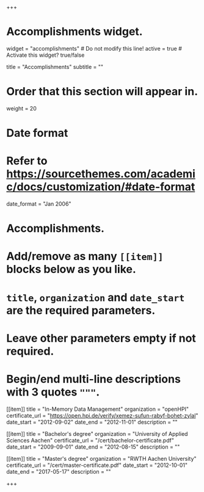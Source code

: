 +++
# Accomplishments widget.
widget = "accomplishments"  # Do not modify this line!
active = true  # Activate this widget? true/false

title = "Accomplish&shy;ments"
subtitle = ""

# Order that this section will appear in.
weight = 20

# Date format
#   Refer to https://sourcethemes.com/academic/docs/customization/#date-format
date_format = "Jan 2006"

# Accomplishments.
#   Add/remove as many `[[item]]` blocks below as you like.
#   `title`, `organization` and `date_start` are the required parameters.
#   Leave other parameters empty if not required.
#   Begin/end multi-line descriptions with 3 quotes `"""`.

[[item]]
  title = "In-Memory Data Management"
  organization = "openHPI"
  certificate_url = "https://open.hpi.de/verify/xemez-sufun-rabyf-bohet-zylal"
  date_start = "2012-09-02"
  date_end = "2012-11-01"
  description = ""
  
[[item]]
  title = "Bachelor's degree"
  organization = "University of Applied Sciences Aachen"
  certificate_url = "/cert/bachelor-certificate.pdf"
  date_start = "2009-09-01"
  date_end = "2012-08-15"
  description = ""
  
[[item]]
  title = "Master's degree"
  organization = "RWTH Aachen University"
  certificate_url = "/cert/master-certificate.pdf"
  date_start = "2012-10-01"
  date_end = "2017-05-17"
  description = ""

+++
